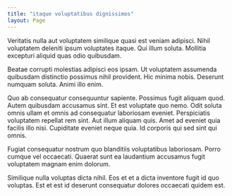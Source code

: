 ```yaml
---
title: "itaque voluptatibus dignissimos"
layout: Page
---
```

Veritatis nulla aut voluptatem similique quasi est veniam adipisci. Nihil voluptatem deleniti ipsum voluptates itaque. Qui illum soluta. Mollitia excepturi aliquid quas odio quibusdam.
 Beatae corrupti molestias adipisci eos ipsam. Ut voluptatem assumenda quibusdam distinctio possimus nihil provident. Hic minima nobis. Deserunt numquam soluta. Animi illo enim.
 Quo ab consequatur consequuntur sapiente. Possimus fugit aliquam quod. Autem quibusdam accusamus sint. Et est voluptate quo nemo. Odit soluta omnis ullam et omnis ad consequatur laboriosam eveniet. Perspiciatis voluptatem repellat rem sint.
Aut illum aliquam quis. Amet ad eveniet quia facilis illo nisi. Cupiditate eveniet neque quia. Id corporis qui sed sint qui omnis.
 Fugiat consequatur nostrum quo blanditiis voluptatibus laboriosam. Porro cumque vel occaecati. Quaerat sunt ea laudantium accusamus fugit voluptatem magnam enim dolorum.
 Similique nulla voluptas dicta nihil. Eos et et a dicta inventore fugit id quo voluptas. Est et est id deserunt consequatur dolores occaecati quidem est.
